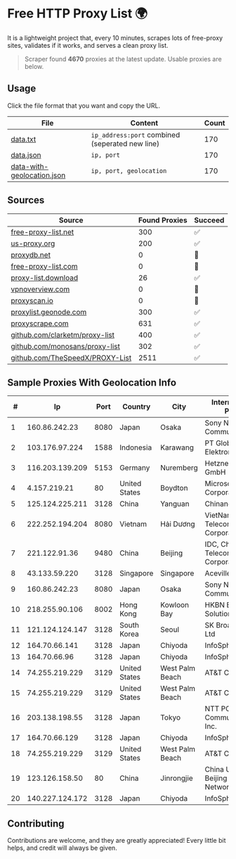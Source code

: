 
# Free HTTP Proxy List 🌍

It is a lightweight project that, every 10 minutes, scrapes lots of free-proxy sites, validates if it works, and serves a clean proxy list.


> Scraper found **4670** proxies at the latest update. Usable proxies are below.

## Usage

Click the file format that you want and copy the URL.


|File|Content|Count|
|----|-------|-----|
|[data.txt](https://raw.githubusercontent.com/themiralay/Proxy-List-World/master/data.txt)|`ip_address:port` combined (seperated new line)|170|
|[data.json](https://raw.githubusercontent.com/themiralay/Proxy-List-World/master/data.json)|`ip, port`|170|
|[data-with-geolocation.json](https://raw.githubusercontent.com/themiralay/Proxy-List-World/master/data-with-geolocation.json)|`ip, port, geolocation`|170|

## Sources

|Source|Found Proxies|Succeed|
|------|-------------|-------|
|[free-proxy-list.net](https://free-proxy-list.net)|300|✅|
|[us-proxy.org](https://www.us-proxy.org)|200|✅|
|[proxydb.net](http://proxydb.net)|0|🚫|
|[free-proxy-list.com](https://free-proxy-list.com/?page=&port=&type%5B%5D=http&type%5B%5D=https&up_time=0&search=Search)|0|🚫|
|[proxy-list.download](https://www.proxy-list.download/HTTP)|26|✅|
|[vpnoverview.com](https://vpnoverview.com/privacy/anonymous-browsing/free-proxy-servers)|0|🚫|
|[proxyscan.io](https://www.proxyscan.io)|0|🚫|
|[proxylist.geonode.com](https://proxylist.geonode.com/api/proxy-list?limit=300&page=1&sort_by=lastChecked&sort_type=desc&protocols=http,https)|300|✅|
|[proxyscrape.com](https://api.proxyscrape.com/v2/?request=displayproxies&protocol=http&timeout=10000&country=all&ssl=all&anonymity=all)|631|✅|
|[github.com/clarketm/proxy-list](https://raw.githubusercontent.com/clarketm/proxy-list/master/proxy-list-raw.txt)|400|✅|
|[github.com/monosans/proxy-list](https://raw.githubusercontent.com/monosans/proxy-list/main/proxies/http.txt)|302|✅|
|[github.com/TheSpeedX/PROXY-List](https://raw.githubusercontent.com/TheSpeedX/PROXY-List/master/http.txt)|2511|✅|


## Sample Proxies With Geolocation Info

|#|Ip|Port|Country|City|Internet Service Provider|
|-|--|----|-------|----|-------------------------|
|1|160.86.242.23|8080|Japan|Osaka|Sony Network Communications Inc|
|2|103.176.97.224|1588|Indonesia|Karawang|PT Global Sarana Elektronika|
|3|116.203.139.209|5153|Germany|Nuremberg|Hetzner Online GmbH|
|4|4.157.219.21|80|United States|Boydton|Microsoft Corporation|
|5|125.124.225.211|3128|China|Yanguan|Chinanet|
|6|222.252.194.204|8080|Vietnam|Hải Dương|VietNam Post and Telecom Corporation|
|7|221.122.91.36|9480|China|Beijing|IDC, China Telecommunications Corporation|
|8|43.133.59.220|3128|Singapore|Singapore|Aceville Pte.ltd|
|9|160.86.242.23|8080|Japan|Osaka|Sony Network Communications Inc|
|10|218.255.90.106|8002|Hong Kong|Kowloon Bay|HKBN Enterprise Solutions HK Limited|
|11|121.124.124.147|3128|South Korea|Seoul|SK Broadband Co Ltd|
|12|164.70.66.141|3128|Japan|Chiyoda|InfoSphere|
|13|164.70.66.96|3128|Japan|Chiyoda|InfoSphere|
|14|74.255.219.229|3129|United States|West Palm Beach|AT&T Corp.|
|15|74.255.219.229|3129|United States|West Palm Beach|AT&T Corp.|
|16|203.138.198.55|3128|Japan|Tokyo|NTT PC Communications, Inc.|
|17|164.70.66.129|3128|Japan|Chiyoda|InfoSphere|
|18|74.255.219.229|3129|United States|West Palm Beach|AT&T Corp.|
|19|123.126.158.50|80|China|Jinrongjie|China Unicom Beijing Province Network|
|20|140.227.124.172|3128|Japan|Chiyoda|InfoSphere|



## Contributing

Contributions are welcome, and they are greatly appreciated! Every
little bit helps, and credit will always be given.

